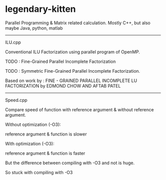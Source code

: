 # legendary-kitten
Parallel Programming & Matrix related calculation.
Mostly C++, but also maybe Java, python, matlab
_____________________________________________________________________
ILU.cpp

Conventional ILU Factorization using parallel program of OpenMP.

TODO : Fine-Grained Parallel Incomplete Factorization

TODO : Symmetric Fine-Grained Parallel Incomplete Factorization.

Based on work by :
FINE - GRAINED PARALLEL INCOMPLETE LU FACTORIZATION 
by EDMOND CHOW AND AFTAB PATEL
____________________________________________________________________
Speed.cpp

Compare speed of function with reference argument & without reference argument.

Without optimization (-O3):

  reference argument & function is slower
  
With optimization (-O3):

  reference argument & function is faster

But the difference between compiling with -O3 and not is huge.

So stuck with compiling with -O3
